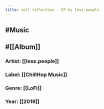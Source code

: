 ```yaml
---
title: self reflection - EP by less.people
---
```


## #Music

## #[[Album]]
### Artist: [[less.people]]

### Label: [[ChillHop Music]]

### Genre: [[LoFi]]

### Year: [[2019]]
